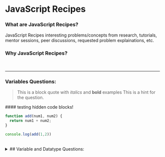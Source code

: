 # JavaScript Recipes

### What are JavaScript Recipes?
JavaScript Recipes interesting problems/concepts from research, tutorials, mentor sessions, peer discussions, requested problem explainations, etc.

### Why JavaScript Recipes?


<br>

---
### Variables Questions:
  > This is a block quote with *italics* and **bold** examples
  This is a hint for the question.

<p>
#### testing hidden code blocks!

```javascript
function add(num1, num2) {
  return num1 + num2;
}

console.log(add(1,2))
```

</p>
</details>

<br>

<details><summary> ## Variable and Datatype Questions: </summary><blockquote>

<details><summary> ### What is a variable? </summary><blockquote>

<details><summary> Answer: </summary><blockquote>
<p>
    * A variable is a name attached to a value.
    * A variable stores and keeps track of information within a program.
</p>
</blockquote></details>
<details><summary> Example: </summary><blockquote>

```javascript
function add(num1, num2) {
  return num1 + num2;
}

console.log(add(1,2))
```

</blockquote></details>
</blockquote></details>

